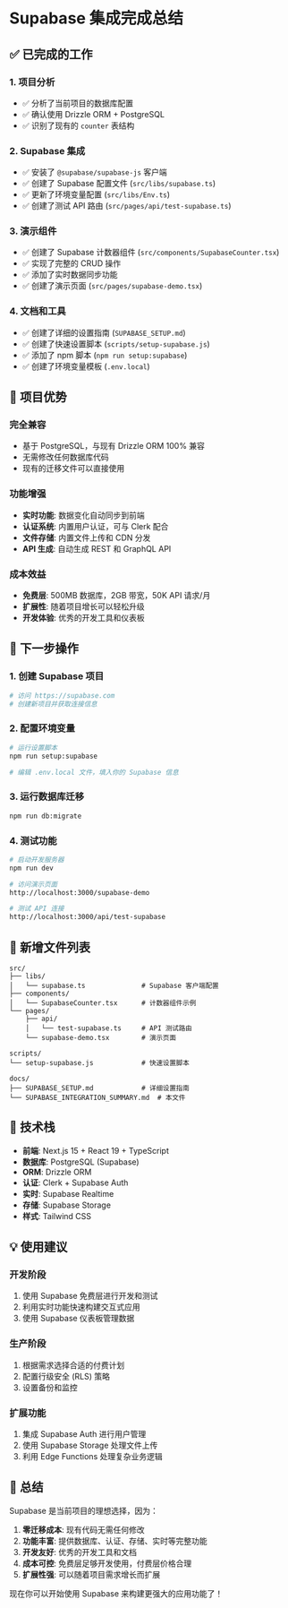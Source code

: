 # Supabase 集成完成总结

## ✅ 已完成的工作

### 1. 项目分析
- ✅ 分析了当前项目的数据库配置
- ✅ 确认使用 Drizzle ORM + PostgreSQL
- ✅ 识别了现有的 `counter` 表结构

### 2. Supabase 集成
- ✅ 安装了 `@supabase/supabase-js` 客户端
- ✅ 创建了 Supabase 配置文件 (`src/libs/supabase.ts`)
- ✅ 更新了环境变量配置 (`src/libs/Env.ts`)
- ✅ 创建了测试 API 路由 (`src/pages/api/test-supabase.ts`)

### 3. 演示组件
- ✅ 创建了 Supabase 计数器组件 (`src/components/SupabaseCounter.tsx`)
- ✅ 实现了完整的 CRUD 操作
- ✅ 添加了实时数据同步功能
- ✅ 创建了演示页面 (`src/pages/supabase-demo.tsx`)

### 4. 文档和工具
- ✅ 创建了详细的设置指南 (`SUPABASE_SETUP.md`)
- ✅ 创建了快速设置脚本 (`scripts/setup-supabase.js`)
- ✅ 添加了 npm 脚本 (`npm run setup:supabase`)
- ✅ 创建了环境变量模板 (`.env.local`)

## 🎯 项目优势

### 完全兼容
- 基于 PostgreSQL，与现有 Drizzle ORM 100% 兼容
- 无需修改任何数据库代码
- 现有的迁移文件可以直接使用

### 功能增强
- **实时功能**: 数据变化自动同步到前端
- **认证系统**: 内置用户认证，可与 Clerk 配合
- **文件存储**: 内置文件上传和 CDN 分发
- **API 生成**: 自动生成 REST 和 GraphQL API

### 成本效益
- **免费层**: 500MB 数据库，2GB 带宽，50K API 请求/月
- **扩展性**: 随着项目增长可以轻松升级
- **开发体验**: 优秀的开发工具和仪表板

## 🚀 下一步操作

### 1. 创建 Supabase 项目
```bash
# 访问 https://supabase.com
# 创建新项目并获取连接信息
```

### 2. 配置环境变量
```bash
# 运行设置脚本
npm run setup:supabase

# 编辑 .env.local 文件，填入你的 Supabase 信息
```

### 3. 运行数据库迁移
```bash
npm run db:migrate
```

### 4. 测试功能
```bash
# 启动开发服务器
npm run dev

# 访问演示页面
http://localhost:3000/supabase-demo

# 测试 API 连接
http://localhost:3000/api/test-supabase
```

## 📁 新增文件列表

```
src/
├── libs/
│   └── supabase.ts              # Supabase 客户端配置
├── components/
│   └── SupabaseCounter.tsx      # 计数器组件示例
└── pages/
    ├── api/
    │   └── test-supabase.ts     # API 测试路由
    └── supabase-demo.tsx        # 演示页面

scripts/
└── setup-supabase.js            # 快速设置脚本

docs/
├── SUPABASE_SETUP.md            # 详细设置指南
└── SUPABASE_INTEGRATION_SUMMARY.md  # 本文件
```

## 🔧 技术栈

- **前端**: Next.js 15 + React 19 + TypeScript
- **数据库**: PostgreSQL (Supabase)
- **ORM**: Drizzle ORM
- **认证**: Clerk + Supabase Auth
- **实时**: Supabase Realtime
- **存储**: Supabase Storage
- **样式**: Tailwind CSS

## 💡 使用建议

### 开发阶段
1. 使用 Supabase 免费层进行开发和测试
2. 利用实时功能快速构建交互式应用
3. 使用 Supabase 仪表板管理数据

### 生产阶段
1. 根据需求选择合适的付费计划
2. 配置行级安全 (RLS) 策略
3. 设置备份和监控

### 扩展功能
1. 集成 Supabase Auth 进行用户管理
2. 使用 Supabase Storage 处理文件上传
3. 利用 Edge Functions 处理复杂业务逻辑

## 🎉 总结

Supabase 是当前项目的理想选择，因为：

1. **零迁移成本**: 现有代码无需任何修改
2. **功能丰富**: 提供数据库、认证、存储、实时等完整功能
3. **开发友好**: 优秀的开发工具和文档
4. **成本可控**: 免费层足够开发使用，付费层价格合理
5. **扩展性强**: 可以随着项目需求增长而扩展

现在你可以开始使用 Supabase 来构建更强大的应用功能了！
